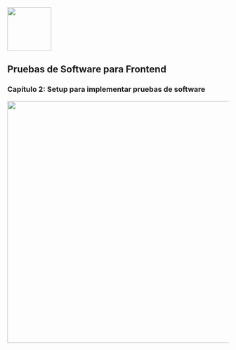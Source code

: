 <img src="https://res.cloudinary.com/boolean-spa/image/upload/v1591158800/logo_vayedu.svg" width=100> 

## Pruebas de Software para Frontend

### Capítulo 2: Setup para implementar pruebas de software

<img src="https://res.cloudinary.com/boolean-spa/image/upload/v1592493810/frontend-testing_tf3juf.jpg" width=552 align="center"> 